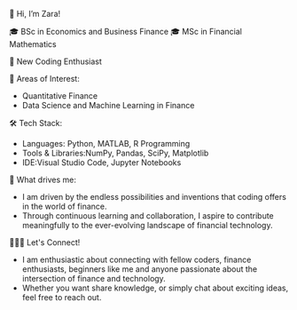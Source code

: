 👋 Hi, I’m Zara!

🎓 BSc in Economics and Business Finance
🎓 MSc in Financial Mathematics

🚀 New Coding Enthusiast

🌱 Areas of Interest:
- Quantitative Finance
- Data Science and Machine Learning in Finance

🛠️ Tech Stack:
- Languages: Python, MATLAB, R Programming
- Tools & Libraries:NumPy, Pandas, SciPy, Matplotlib
- IDE:Visual Studio Code, Jupyter Notebooks

🚄 What drives me:

- I am driven by the endless possibilities and inventions that coding offers in the world of finance.
- Through continuous learning and collaboration, I aspire to contribute meaningfully to the ever-evolving landscape of financial technology.

👩🏽‍💻 Let's Connect!

- I am enthusiastic about connecting with fellow coders, finance enthusiasts, beginners like me and anyone passionate about the intersection of finance and technology.
- Whether you want share knowledge, or simply chat about exciting ideas, feel free to reach out.


<!--
**ZaraHusn/ZaraHusn** is a ✨ _special_ ✨ repository because its `README.md` (this file) appears on your GitHub profile.

Here are some ideas to get you started:

- 🔭 I’m currently working on ...
- 🌱 I’m currently learning ...
- 👯 I’m looking to collaborate on ...
- 🤔 I’m looking for help with ...
- 💬 Ask me about ...
- 📫 How to reach me: ...
- 😄 Pronouns: ...
- ⚡ Fun fact: ...
-->
